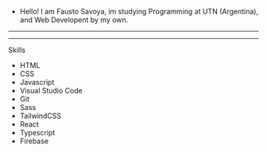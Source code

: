 - Hello! I am Fausto Savoya, im studying Programming at UTN (Argentina), and Web Developent by my own. 

----


----

 Skills
 - HTML
 - CSS
 - Javascript
 - Visual Studio Code
 - Git
 - Sass
 - TailwindCSS
 - React
 - Typescript
 - Firebase
<!---
FaustoSav/FaustoSav is a ✨ special ✨ repository because its `README.md` (this file) appears on your GitHub profile.
You can click the Preview link to take a look at your changes.
--->
